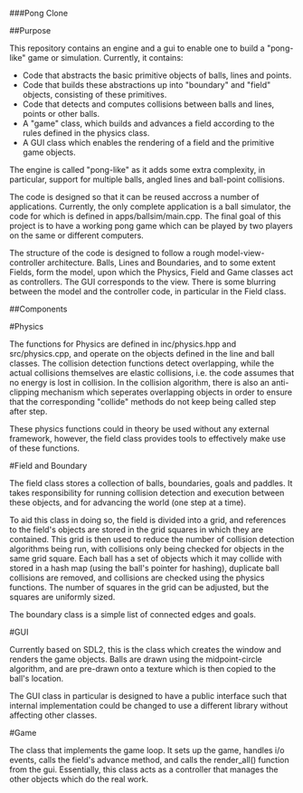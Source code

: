 ###Pong Clone

##Purpose

This repository contains an engine and a gui to enable one to build a "pong-like" game or simulation. Currently, it contains:

- Code that abstracts the basic primitive objects of balls, lines and points.
- Code that builds these abstractions up into "boundary" and "field" objects, consisting of these primitives.
- Code that detects and computes collisions between balls and lines, points or other balls.
- A "game" class, which builds and advances a field according to the rules defined in the physics class.
- A GUI class which enables the rendering of a field and the primitive game objects.

The engine is called "pong-like" as it adds some extra complexity, in particular, support for multiple balls, angled lines and ball-point collisions.

The code is designed so that it can be reused accross a number of applications. Currently, the only complete application is a ball simulator, the code for which is defined in apps/ballsim/main.cpp. The final goal of this project is to have a working pong game which can be played by two players on the same or different computers.

The structure of the code is designed to follow a rough model-view-controller architecture. Balls, Lines and Boundaries, and to some extent Fields, form the model, upon which the Physics, Field and Game classes act as controllers. The GUI corresponds to the view. There is some blurring between the model and the controller code, in particular in the Field class.

##Components

#Physics

The functions for Physics are defined in inc/physics.hpp and src/physics.cpp, and operate on the objects defined in the line and ball classes. The collision detection functions detect overlapping, while the actual collisions themselves are elastic collisions, i.e. the code assumes that no energy is lost in collision. In the collision algorithm, there is also an anti-clipping mechanism which seperates overlapping objects in order to ensure that the corresponding "collide" methods do not keep being called step after step.

These physics functions could in theory be used without any external framework, however, the field class provides tools to effectively make use of these functions.

#Field and Boundary

The field class stores a collection of balls, boundaries, goals and paddles. It takes responsibility for running collision detection and execution between these objects, and for advancing the world (one step at a time).

To aid this class in doing so, the field is divided into a grid, and references to the field's objects are stored in the grid squares in which they are contained. This grid is then used to reduce the number of collision detection algorithms being run, with collisions only being checked for objects in the same grid square. Each ball has a set of objects which it may collide with stored in a hash map (using the ball's pointer for hashing), duplicate ball collisions are removed, and collisions are checked using the physics functions. The number of squares in the grid can be adjusted, but the squares are uniformly sized.

The boundary class is a simple list of connected edges and goals.

#GUI

Currently based on SDL2, this is the class which creates the window and renders the game objects. Balls are drawn using the midpoint-circle algorithm, and are pre-drawn onto a texture which is then copied to the ball's location.

The GUI class in particular is designed to have a public interface such that internal implementation could be changed to use a different library without affecting other classes.

#Game

The class that implements the game loop. It sets up the game, handles i/o events, calls the field's advance method, and calls the render_all() function from the gui. Essentially, this class acts as a controller that manages the other objects which do the real work.
